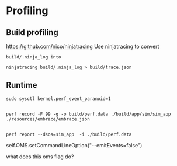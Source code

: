 
# Profiling

## Build profiling
https://github.com/nico/ninjatracing
Use ninjatracing to convert 


```
build/.ninja_log into 

ninjatracing build/.ninja_log > build/trace.json
```


## Runtime

```
sudo sysctl kernel.perf_event_paranoid=1


perf record -F 99 -g -o build/perf.data ./build/app/sim/sim_app ./resources/embrace/embrace.json


perf report --dsos=sim_app  -i ./build/perf.data

```

self.OMS.setCommandLineOption("--emitEvents=false")

what does this oms flag do?